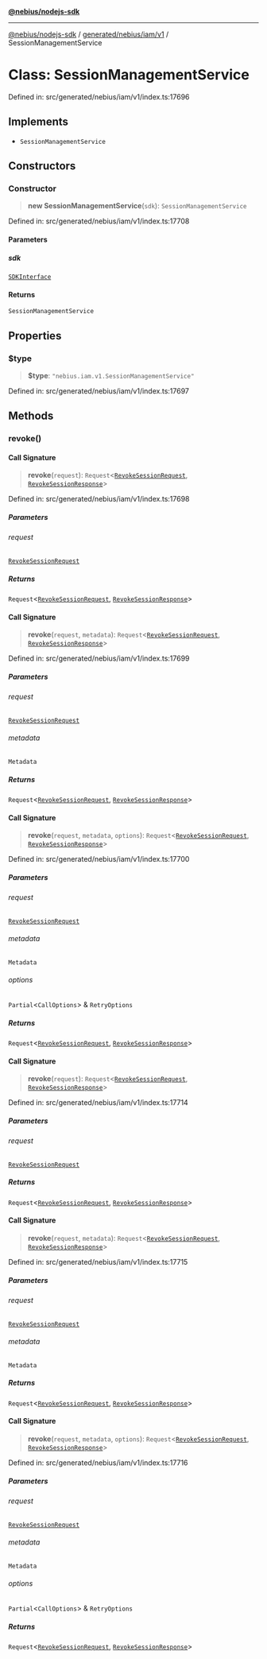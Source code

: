 [**@nebius/nodejs-sdk**](../../../../../README.md)

***

[@nebius/nodejs-sdk](../../../../../README.md) / [generated/nebius/iam/v1](../README.md) / SessionManagementService

# Class: SessionManagementService

Defined in: src/generated/nebius/iam/v1/index.ts:17696

## Implements

- `SessionManagementService`

## Constructors

### Constructor

> **new SessionManagementService**(`sdk`): `SessionManagementService`

Defined in: src/generated/nebius/iam/v1/index.ts:17708

#### Parameters

##### sdk

[`SDKInterface`](../../../../../sdk/interfaces/SDKInterface.md)

#### Returns

`SessionManagementService`

## Properties

### $type

> **$type**: `"nebius.iam.v1.SessionManagementService"`

Defined in: src/generated/nebius/iam/v1/index.ts:17697

## Methods

### revoke()

#### Call Signature

> **revoke**(`request`): `Request`\<[`RevokeSessionRequest`](../interfaces/RevokeSessionRequest.md), [`RevokeSessionResponse`](../interfaces/RevokeSessionResponse.md)\>

Defined in: src/generated/nebius/iam/v1/index.ts:17698

##### Parameters

###### request

[`RevokeSessionRequest`](../interfaces/RevokeSessionRequest.md)

##### Returns

`Request`\<[`RevokeSessionRequest`](../interfaces/RevokeSessionRequest.md), [`RevokeSessionResponse`](../interfaces/RevokeSessionResponse.md)\>

#### Call Signature

> **revoke**(`request`, `metadata`): `Request`\<[`RevokeSessionRequest`](../interfaces/RevokeSessionRequest.md), [`RevokeSessionResponse`](../interfaces/RevokeSessionResponse.md)\>

Defined in: src/generated/nebius/iam/v1/index.ts:17699

##### Parameters

###### request

[`RevokeSessionRequest`](../interfaces/RevokeSessionRequest.md)

###### metadata

`Metadata`

##### Returns

`Request`\<[`RevokeSessionRequest`](../interfaces/RevokeSessionRequest.md), [`RevokeSessionResponse`](../interfaces/RevokeSessionResponse.md)\>

#### Call Signature

> **revoke**(`request`, `metadata`, `options`): `Request`\<[`RevokeSessionRequest`](../interfaces/RevokeSessionRequest.md), [`RevokeSessionResponse`](../interfaces/RevokeSessionResponse.md)\>

Defined in: src/generated/nebius/iam/v1/index.ts:17700

##### Parameters

###### request

[`RevokeSessionRequest`](../interfaces/RevokeSessionRequest.md)

###### metadata

`Metadata`

###### options

`Partial`\<`CallOptions`\> & `RetryOptions`

##### Returns

`Request`\<[`RevokeSessionRequest`](../interfaces/RevokeSessionRequest.md), [`RevokeSessionResponse`](../interfaces/RevokeSessionResponse.md)\>

#### Call Signature

> **revoke**(`request`): `Request`\<[`RevokeSessionRequest`](../interfaces/RevokeSessionRequest.md), [`RevokeSessionResponse`](../interfaces/RevokeSessionResponse.md)\>

Defined in: src/generated/nebius/iam/v1/index.ts:17714

##### Parameters

###### request

[`RevokeSessionRequest`](../interfaces/RevokeSessionRequest.md)

##### Returns

`Request`\<[`RevokeSessionRequest`](../interfaces/RevokeSessionRequest.md), [`RevokeSessionResponse`](../interfaces/RevokeSessionResponse.md)\>

#### Call Signature

> **revoke**(`request`, `metadata`): `Request`\<[`RevokeSessionRequest`](../interfaces/RevokeSessionRequest.md), [`RevokeSessionResponse`](../interfaces/RevokeSessionResponse.md)\>

Defined in: src/generated/nebius/iam/v1/index.ts:17715

##### Parameters

###### request

[`RevokeSessionRequest`](../interfaces/RevokeSessionRequest.md)

###### metadata

`Metadata`

##### Returns

`Request`\<[`RevokeSessionRequest`](../interfaces/RevokeSessionRequest.md), [`RevokeSessionResponse`](../interfaces/RevokeSessionResponse.md)\>

#### Call Signature

> **revoke**(`request`, `metadata`, `options`): `Request`\<[`RevokeSessionRequest`](../interfaces/RevokeSessionRequest.md), [`RevokeSessionResponse`](../interfaces/RevokeSessionResponse.md)\>

Defined in: src/generated/nebius/iam/v1/index.ts:17716

##### Parameters

###### request

[`RevokeSessionRequest`](../interfaces/RevokeSessionRequest.md)

###### metadata

`Metadata`

###### options

`Partial`\<`CallOptions`\> & `RetryOptions`

##### Returns

`Request`\<[`RevokeSessionRequest`](../interfaces/RevokeSessionRequest.md), [`RevokeSessionResponse`](../interfaces/RevokeSessionResponse.md)\>
